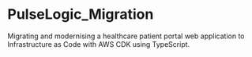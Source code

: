 # PulseLogic_Migration
Migrating and modernising a healthcare patient portal web application to Infrastructure as Code with AWS CDK using TypeScript.
